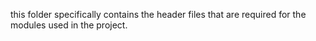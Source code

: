this folder specifically contains the header files that are required for the modules used in the project.